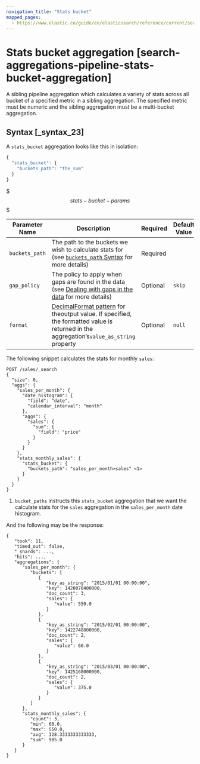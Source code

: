 ```yaml
---
navigation_title: "Stats bucket"
mapped_pages:
  - https://www.elastic.co/guide/en/elasticsearch/reference/current/search-aggregations-pipeline-stats-bucket-aggregation.html
---
```


# Stats bucket aggregation [search-aggregations-pipeline-stats-bucket-aggregation]


A sibling pipeline aggregation which calculates a variety of stats across all bucket of a specified metric in a sibling aggregation. The specified metric must be numeric and the sibling aggregation must be a multi-bucket aggregation.

## Syntax [_syntax_23]

A `stats_bucket` aggregation looks like this in isolation:

```js
{
  "stats_bucket": {
    "buckets_path": "the_sum"
  }
}
```

$$$stats-bucket-params$$$

| Parameter Name | Description | Required | Default Value |
| --- | --- | --- | --- |
| `buckets_path` | The path to the buckets we wish to calculate stats for (see [`buckets_path` Syntax](/reference/data-analysis/aggregations/pipeline.md#buckets-path-syntax) for more details) | Required |  |
| `gap_policy` | The policy to apply when gaps are found in the data (see [Dealing with gaps in the data](/reference/data-analysis/aggregations/pipeline.md#gap-policy) for more details) | Optional | `skip` |
| `format` | [DecimalFormat pattern](https://docs.oracle.com/en/java/javase/11/docs/api/java.base/java/text/DecimalFormat.md) for theoutput value. If specified, the formatted value is returned in the aggregation’s`value_as_string` property | Optional | `null` |

The following snippet calculates the stats for monthly `sales`:

```console
POST /sales/_search
{
  "size": 0,
  "aggs": {
    "sales_per_month": {
      "date_histogram": {
        "field": "date",
        "calendar_interval": "month"
      },
      "aggs": {
        "sales": {
          "sum": {
            "field": "price"
          }
        }
      }
    },
    "stats_monthly_sales": {
      "stats_bucket": {
        "buckets_path": "sales_per_month>sales" <1>
      }
    }
  }
}
```

1. `bucket_paths` instructs this `stats_bucket` aggregation that we want the calculate stats for the `sales` aggregation in the `sales_per_month` date histogram.


And the following may be the response:

```console-result
{
   "took": 11,
   "timed_out": false,
   "_shards": ...,
   "hits": ...,
   "aggregations": {
      "sales_per_month": {
         "buckets": [
            {
               "key_as_string": "2015/01/01 00:00:00",
               "key": 1420070400000,
               "doc_count": 3,
               "sales": {
                  "value": 550.0
               }
            },
            {
               "key_as_string": "2015/02/01 00:00:00",
               "key": 1422748800000,
               "doc_count": 2,
               "sales": {
                  "value": 60.0
               }
            },
            {
               "key_as_string": "2015/03/01 00:00:00",
               "key": 1425168000000,
               "doc_count": 2,
               "sales": {
                  "value": 375.0
               }
            }
         ]
      },
      "stats_monthly_sales": {
         "count": 3,
         "min": 60.0,
         "max": 550.0,
         "avg": 328.3333333333333,
         "sum": 985.0
      }
   }
}
```


